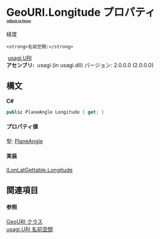 # GeoURI.Longitude プロパティ <div style="font-size:30%"><a href="https://github.com/usagi/usagi.cs/blob/master/docs/Home.md">≪Back to Home</a></div> 

経度


    <strong>名前空間:</strong>
&nbsp;<a href="N_usagi_URI.md">usagi.URI</a><br /><strong>アセンブリ:</strong>
&nbsp;usagi (in usagi.dll) バージョン: 2.0.0.0 (2.0.0.0)

## 構文

**C#**<br />
``` C#
public PlaneAngle Longitude { get; }
```


#### プロパティ値
型: <a href="T_usagi_Quantity_PlaneAngle.md">PlaneAngle</a>

#### 実装
<a href="P_usagi_Quantity_GeoLocation_ILonLatGettable_Longitude.md">ILonLatGettable.Longitude</a><br />

## 関連項目


#### 参照
<a href="T_usagi_URI_GeoURI.md">GeoURI クラス</a><br /><a href="N_usagi_URI.md">usagi.URI 名前空間</a><br />